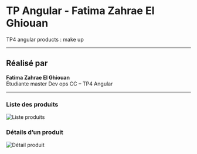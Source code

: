 # TP Angular - Fatima Zahrae El Ghiouan

TP4 angular products : make up 

---

## Réalisé par

**Fatima Zahrae El Ghiouan**  
Étudiante master Dev ops CC – TP4 Angular

---





###  Liste des produits  
![Liste produits](./captures/list-produits.png)

###  Détails d’un produit  
![Détail produit](./captures/detail-produit.png)